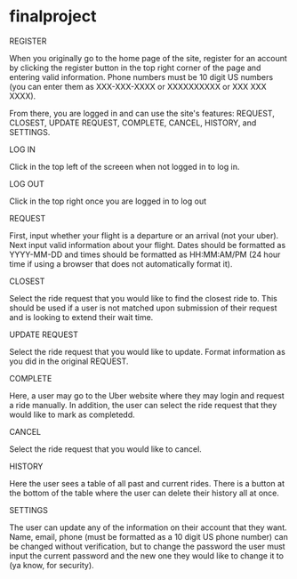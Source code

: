 # finalproject

REGISTER

When you originally go to the home page of the site, register for an account by clicking the register button
in the top right corner of the page and entering valid information. Phone numbers must be 10 digit US numbers (you can enter them as
XXX-XXX-XXXX or XXXXXXXXXX or XXX XXX XXXX).

From there, you are logged in and can use the site's features: REQUEST, CLOSEST, UPDATE REQUEST, COMPLETE, CANCEL,
HISTORY, and SETTINGS.

LOG IN

Click in the top left of the screeen when not logged in to log in.

LOG OUT

Click in the top right once you are logged in to log out

REQUEST

First, input whether your flight is a departure or an arrival (not your uber). Next input valid information about your flight.
Dates should be formatted as YYYY-MM-DD and times should be formatted as HH:MM:AM/PM (24 hour time if using a browser that does not
automatically format it).

CLOSEST

Select the ride request that you would like to find the closest ride to. This should be used if a user is not matched upon
submission of their request and is looking to extend their wait time.

UPDATE REQUEST

Select the ride request that you would like to update. Format information as you did in the original REQUEST.

COMPLETE

Here, a user may go to the Uber website where they may login and request a ride manually. In addition, the user can select the ride
request that they would like to mark as completedd.

CANCEL

Select the ride request that you would like to cancel.

HISTORY

Here the user sees a table of all past and current rides. There is a button at the bottom of the table where the user can delete
their history all at once.

SETTINGS

The user can update any of the information on their account that they want. Name, email, phone (must be formatted as a 10 digit US
phone number) can be changed without verification, but to change the password the user must input the current password and the new
one they would like to change it to (ya know, for security).
